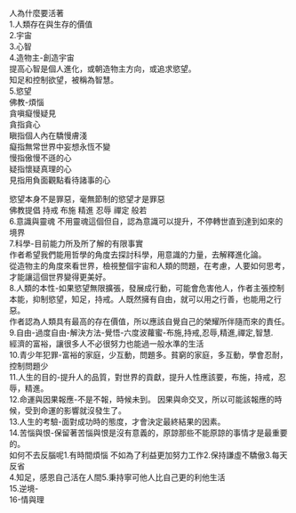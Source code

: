   
人為什麼要活著  
1.人類存在與生存的價值  
2.宇宙  
3.心智  
4.造物主-創造宇宙  
提高心智是個人進化，或朝造物主方向，或追求慾望。  
知足和控制欲望，被稱為智慧。  
5.慾望  
佛教-煩惱  
貪嗔癡慢疑見  
貪指貪心  
瞋指個人內在驕慢膚淺  
癡指無常世界中妄想永恆不變  
慢指傲慢不遜的心  
疑指懷疑真理的心  
見指用負面觀點看待諸事的心  
  
慾望本身不是罪惡，毫無節制的慾望才是罪惡  
佛教提倡 持戒 布施 精進 忍辱 禪定 般若  
6.意識與靈魂 不用靈魂這個但自，認為意識可以提升，不停轉世直到達到如來的境界  
7.科學-目前能力所及所了解的有限事實  
作者希望我們能用哲學的角度去探討科學，用意識的力量，去解釋進化論。  
從造物主的角度來看世界，檢視整個宇宙和人類的問題，在考慮，人要如何思考，才能讓這個世界變得更美好。  
8.人類的本性-如果慾望無限擴張，發展成行動，可能會危害他人，作者主張控制本能，抑制慾望，知足，持戒。人既然擁有自由，就可以用之行善，也能用之行惡。  
作者認為人類具有最高的存在價值，所以應該自覺自己的榮耀所伴隨而來的責任。  
9.自由-過度自由-解決方法-覺悟-六度波蘿蜜-布施,持戒,忍辱,精進,禪定,智慧.  
經濟的富裕，讓很多人不必很努力也能過一般水準的生活  
10.青少年犯罪-富裕的家庭，少互動，問題多。貧窮的家庭，多互動，學會忍耐，控制問題少  
11.人生的目的-提升人的品質，對世界的貢獻，提升人性應該要，布施，持戒，忍辱，精進。  
12.命運與因果報應-不是不報，時候未到。 因果與命交叉，所以可能該報應的時候，受到命運的影響就沒發生了。  
13.人生的考驗-面對成功時的態度，才會決定最終結果的因素。  
14.苦惱與恨-保留著苦惱與恨是沒有意義的，原諒那些不能原諒的事情才是最重要的。  
如何不去反腦呢1.有時間煩惱 不如為了利益更加努力工作2.保持謙虛不驕傲3.每天反省  
4.知足，感恩自己活在人間5.秉持寧可他人比自己更的利他生活  
15.逆境-  
16-情與理